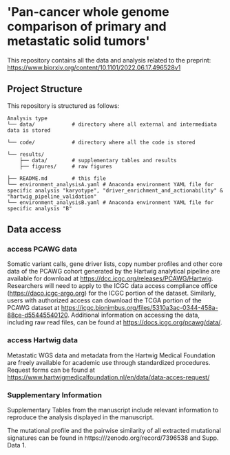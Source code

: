 # 'Pan-cancer whole genome comparison of primary and metastatic solid tumors' 
This repository contains all the data and analysis related to the preprint: https://www.biorxiv.org/content/10.1101/2022.06.17.496528v1


## Project Structure

This repository is structured as follows:

```shell
Analysis type
└── data/            # directory where all external and intermediata data is stored
     
└── code/            # directory where all the code is stored
   
└── results/
    ├── data/        # supplementary tables and results
    ├── figures/     # raw figures
    
├── README.md        # this file
└── environment_analysisA.yaml # Anaconda environment YAML file for specific analysis "karyotype", "driver_enrichment_and_actionability" & "hartwig_pipeline_validation"
└── environment_analysisB.yaml # Anaconda environment YAML file for specific analysis "B"
```

## Data access

### access PCAWG data
Somatic variant calls, gene driver lists, copy number profiles and other core data of the PCAWG cohort generated by the Hartwig analytical pipeline are available for download at https://dcc.icgc.org/releases/PCAWG/Hartwig. Researchers will need to apply to the ICGC data access compliance office (https://daco.icgc-argo.org) for the ICGC portion of the dataset. Similarly, users with authorized access can download the TCGA portion of the PCAWG dataset at https://icgc.bionimbus.org/files/5310a3ac-0344-458a-88ce-d55445540120. Additional information on accessing the data, including raw read files, can be found at https://docs.icgc.org/pcawg/data/.

### access Hartwig data
Metastatic WGS data and metadata from the Hartwig Medical Foundation are freely available for academic use through standardized procedures. Request forms can be found at https://www.hartwigmedicalfoundation.nl/en/data/data-acces-request/

### Supplementary Information

Supplementary Tables from the manuscript include relevant information to reproduce the analysis displayed in the manuscript. 

The mutational profile and the pairwise similarity of all extracted mutational signatures can be found in https:///zenodo.org/record/7396538 and Supp. Data 1.  
